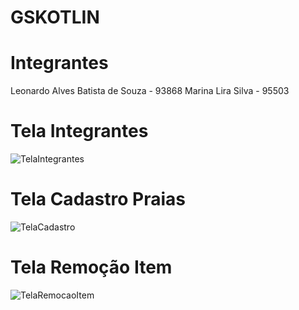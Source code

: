 # GSKOTLIN

# Integrantes
Leonardo Alves Batista de Souza - 93868
Marina Lira Silva - 95503

# Tela Integrantes
![TelaIntegrantes](https://github.com/Leonardoabs/GSKOTLIN/assets/63253427/5f6dfd70-7547-48b1-b78d-e422d5a8a32d)

# Tela Cadastro Praias
![TelaCadastro](https://github.com/Leonardoabs/GSKOTLIN/assets/63253427/6edc6338-8d67-49f1-87c1-4b4e83757390)

# Tela Remoção Item
![TelaRemocaoItem](https://github.com/Leonardoabs/GSKOTLIN/assets/63253427/512970bc-b30d-4a2c-944e-d5188ab8e868)




